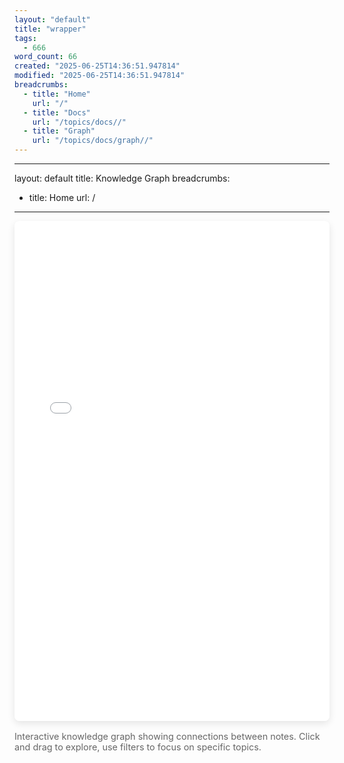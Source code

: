 ```yaml
---
layout: "default"
title: "wrapper"
tags:
  - 666
word_count: 66
created: "2025-06-25T14:36:51.947814"
modified: "2025-06-25T14:36:51.947814"
breadcrumbs:
  - title: "Home"
    url: "/"
  - title: "Docs"
    url: "/topics/docs//"
  - title: "Graph"
    url: "/topics/docs/graph//"
---
```

---
layout: default
title: Knowledge Graph
breadcrumbs:
  - title: Home
    url: /
---

<iframe src="index.html" width="100%" height="800px" frameborder="0" style="border-radius: 8px; box-shadow: 0 4px 12px rgba(0,0,0,0.1);"></iframe>

<p style="margin-top: 1rem; color: #666; font-size: 0.9rem;">
Interactive knowledge graph showing connections between notes. Click and drag to explore, use filters to focus on specific topics.
</p>
